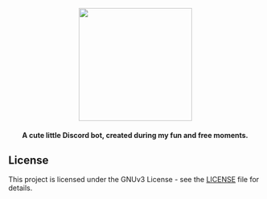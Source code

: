 <p align="center">
  <img width="225" height="225" src="https://i.imgur.com/ufq5WOM.png">
</p>

<h4 align="center">A cute little Discord bot, created during my fun and free moments.</h5>

## License

This project is licensed under the GNUv3 License - see the [LICENSE](LICENSE.md) file for details.
